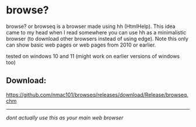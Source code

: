 # browse?
browse? or browseq is a browser made using hh (HtmlHelp). This idea came to my head when I read somewhere you can use hh as a minimalistic browser (to download other browsers instead of using edge). Note this only can show basic web pages or web pages from 2010 or earlier.

tested on windows 10 and 11 (might work on earlier versions of windows too)

## Download:
https://github.com/nmac101/browseq/releases/download/Release/browseq.chm

-----
_dont actually use this as your main web browser_
